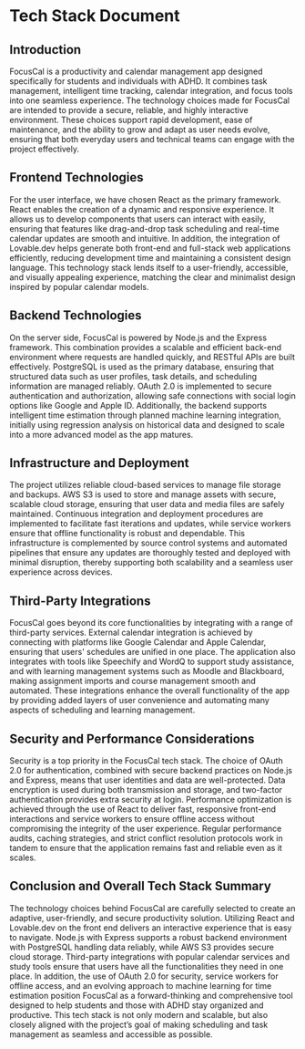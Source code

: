 # Tech Stack Document

## Introduction

FocusCal is a productivity and calendar management app designed specifically for students and individuals with ADHD. It combines task management, intelligent time tracking, calendar integration, and focus tools into one seamless experience. The technology choices made for FocusCal are intended to provide a secure, reliable, and highly interactive environment. These choices support rapid development, ease of maintenance, and the ability to grow and adapt as user needs evolve, ensuring that both everyday users and technical teams can engage with the project effectively.

## Frontend Technologies

For the user interface, we have chosen React as the primary framework. React enables the creation of a dynamic and responsive experience. It allows us to develop components that users can interact with easily, ensuring that features like drag-and-drop task scheduling and real-time calendar updates are smooth and intuitive. In addition, the integration of Lovable.dev helps generate both front-end and full-stack web applications efficiently, reducing development time and maintaining a consistent design language. This technology stack lends itself to a user-friendly, accessible, and visually appealing experience, matching the clear and minimalist design inspired by popular calendar models.

## Backend Technologies

On the server side, FocusCal is powered by Node.js and the Express framework. This combination provides a scalable and efficient back-end environment where requests are handled quickly, and RESTful APIs are built effectively. PostgreSQL is used as the primary database, ensuring that structured data such as user profiles, task details, and scheduling information are managed reliably. OAuth 2.0 is implemented to secure authentication and authorization, allowing safe connections with social login options like Google and Apple ID. Additionally, the backend supports intelligent time estimation through planned machine learning integration, initially using regression analysis on historical data and designed to scale into a more advanced model as the app matures.

## Infrastructure and Deployment

The project utilizes reliable cloud-based services to manage file storage and backups. AWS S3 is used to store and manage assets with secure, scalable cloud storage, ensuring that user data and media files are safely maintained. Continuous integration and deployment procedures are implemented to facilitate fast iterations and updates, while service workers ensure that offline functionality is robust and dependable. This infrastructure is complemented by source control systems and automated pipelines that ensure any updates are thoroughly tested and deployed with minimal disruption, thereby supporting both scalability and a seamless user experience across devices.

## Third-Party Integrations

FocusCal goes beyond its core functionalities by integrating with a range of third-party services. External calendar integration is achieved by connecting with platforms like Google Calendar and Apple Calendar, ensuring that users' schedules are unified in one place. The application also integrates with tools like Speechify and WordQ to support study assistance, and with learning management systems such as Moodle and Blackboard, making assignment imports and course management smooth and automated. These integrations enhance the overall functionality of the app by providing added layers of user convenience and automating many aspects of scheduling and learning management.

## Security and Performance Considerations

Security is a top priority in the FocusCal tech stack. The choice of OAuth 2.0 for authentication, combined with secure backend practices on Node.js and Express, means that user identities and data are well-protected. Data encryption is used during both transmission and storage, and two-factor authentication provides extra security at login. Performance optimization is achieved through the use of React to deliver fast, responsive front-end interactions and service workers to ensure offline access without compromising the integrity of the user experience. Regular performance audits, caching strategies, and strict conflict resolution protocols work in tandem to ensure that the application remains fast and reliable even as it scales.

## Conclusion and Overall Tech Stack Summary

The technology choices behind FocusCal are carefully selected to create an adaptive, user-friendly, and secure productivity solution. Utilizing React and Lovable.dev on the front end delivers an interactive experience that is easy to navigate. Node.js with Express supports a robust backend environment with PostgreSQL handling data reliably, while AWS S3 provides secure cloud storage. Third-party integrations with popular calendar services and study tools ensure that users have all the functionalities they need in one place. In addition, the use of OAuth 2.0 for security, service workers for offline access, and an evolving approach to machine learning for time estimation position FocusCal as a forward-thinking and comprehensive tool designed to help students and those with ADHD stay organized and productive. This tech stack is not only modern and scalable, but also closely aligned with the project’s goal of making scheduling and task management as seamless and accessible as possible.
